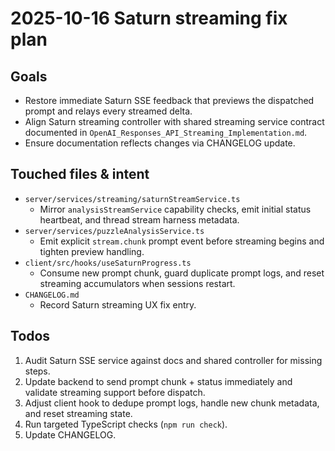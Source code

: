# 2025-10-16 Saturn streaming fix plan

## Goals
- Restore immediate Saturn SSE feedback that previews the dispatched prompt and relays every streamed delta.
- Align Saturn streaming controller with shared streaming service contract documented in `OpenAI_Responses_API_Streaming_Implementation.md`.
- Ensure documentation reflects changes via CHANGELOG update.

## Touched files & intent
- `server/services/streaming/saturnStreamService.ts`
  - Mirror `analysisStreamService` capability checks, emit initial status heartbeat, and thread stream harness metadata.
- `server/services/puzzleAnalysisService.ts`
  - Emit explicit `stream.chunk` prompt event before streaming begins and tighten preview handling.
- `client/src/hooks/useSaturnProgress.ts`
  - Consume new prompt chunk, guard duplicate prompt logs, and reset streaming accumulators when sessions restart.
- `CHANGELOG.md`
  - Record Saturn streaming UX fix entry.

## Todos
1. Audit Saturn SSE service against docs and shared controller for missing steps.
2. Update backend to send prompt chunk + status immediately and validate streaming support before dispatch.
3. Adjust client hook to dedupe prompt logs, handle new chunk metadata, and reset streaming state.
4. Run targeted TypeScript checks (`npm run check`).
5. Update CHANGELOG.
